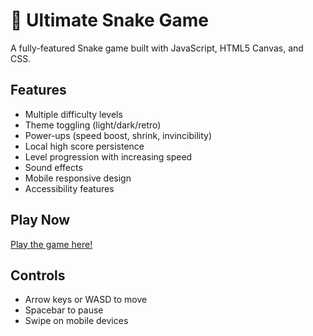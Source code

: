 # 🐍 Ultimate Snake Game

A fully-featured Snake game built with JavaScript, HTML5 Canvas, and CSS.

## Features
- Multiple difficulty levels
- Theme toggling (light/dark/retro)
- Power-ups (speed boost, shrink, invincibility)
- Local high score persistence
- Level progression with increasing speed
- Sound effects
- Mobile responsive design
- Accessibility features

## Play Now
[Play the game here!](https://bksiddhant.github.io/snake-game/)

## Controls
- Arrow keys or WASD to move
- Spacebar to pause
- Swipe on mobile devices
